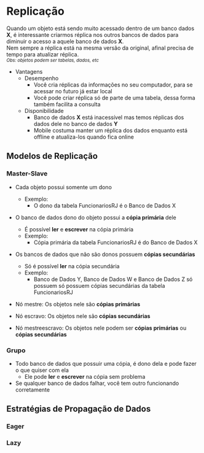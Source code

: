 # Replicação
Quando um objeto está sendo muito acessado dentro de um banco dados **X**, é interessante criarmos réplica nos outros bancos de dados para diminuir o acesso a aquele banco de dados **X**.  
Nem sempre a réplica está na mesma versão da original, afinal precisa de tempo para atualizar réplica.  
<sub>*Obs: objetos podem ser tabelas, dados, etc*</sub>

* Vantagens
  * Desempenho
    * Você cria réplicas da informações no seu computador, para se acessar no futuro já estar local
    * Você pode criar réplica só de parte de uma tabela, dessa forma também facilita a consulta
  * Disponibilidade
    * Banco de dados **X** está inacessível mas temos réplicas dos dados dele no banco de dados **Y**
    * Mobile costuma manter um réplica dos dados enquanto está offline e atualiza-los quando fica online

## Modelos de Replicação

### Master-Slave
* Cada objeto possui somente um dono
  * Exemplo:
    * O dono da tabela FuncionariosRJ é o Banco de Dados X


* O banco de dados dono do objeto possui a **cópia primária** dele  
  * É possível **ler** e **escrever** na cópia primária  
  * Exemplo:
    * Cópia primária da tabela FuncionariosRJ é do Banco de Dados X


* Os bancos de dados que não são donos possuem **cópias secundárias**
  * Só é possível **ler** na cópia secundária
  * Exemplo:
    * Banco de Dados Y, Banco de Dados W e Banco de Dados Z só possuem só possuem cópias secundárias da tabela FuncionariosRJ


* Nó mestre: Os objetos nele são **cópias primárias**
* Nó escravo: Os objetos nele são **cópias secundárias**
* Nó mestreescravo: Os objetos nele podem ser **cópias primárias** ou **cópias secundárias**


### Grupo
* Todo banco de dados que possuir uma cópia, é dono dela e pode fazer o que quiser com ela
  * Ele pode **ler** e **escrever** na cópia sem problema
* Se qualquer banco de dados falhar, você tem outro funcionando corretamente

## Estratégias de Propagação de Dados

### Eager

### Lazy
